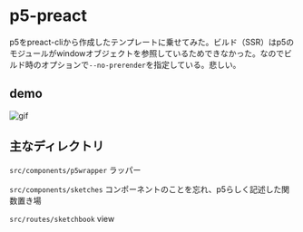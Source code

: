 # p5-preact
p5をpreact-cliから作成したテンプレートに乗せてみた。ビルド（SSR）はp5のモジュールがwindowオブジェクトを参照しているためできなかった。なのでビルド時のオプションで`--no-prerender`を指定している。悲しい。

## demo

![gif](https://gyazo.com/1a13c1174e7ab824c48680de1cd24293)

## 主なディレクトリ
`src/components/p5wrapper` ラッパー

`src/components/sketches` コンポーネントのことを忘れ、p5らしく記述した関数置き場

`src/routes/sketchbook` view


